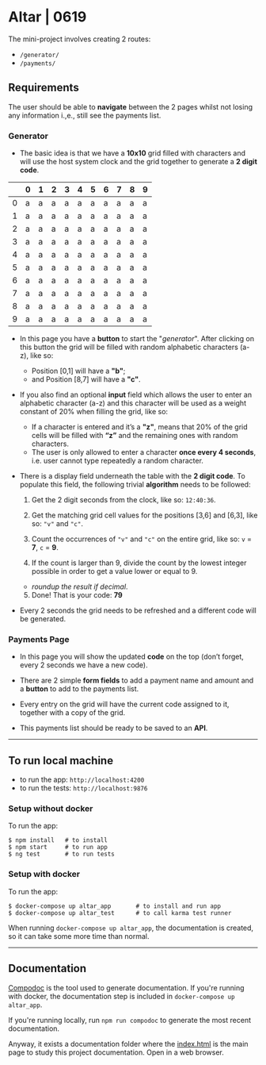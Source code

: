 # Altar | 0619

The mini-project involves creating 2 routes:

- `/generator/`
- `/payments/`

## Requirements

The user should be able to **navigate** between the 2 pages whilst not losing any information i.,e., still see the payments list.

### Generator

- The basic idea is that we have a **10x10** grid filled with characters and will use the host system clock and the grid together to generate a **2 digit code**.

|     | 0   | 1   | 2   | 3   | 4   | 5   | 6   | 7   | 8   | 9   |
| --- | --- | --- | --- | --- | --- | --- | --- | --- | --- | --- |
| 0   | a   | a   | a   | a   | a   | a   | a   | a   | a   | a   |
| 1   | a   | a   | a   | a   | a   | a   | a   | a   | a   | a   |
| 2   | a   | a   | a   | a   | a   | a   | a   | a   | a   | a   |
| 3   | a   | a   | a   | a   | a   | a   | a   | a   | a   | a   |
| 4   | a   | a   | a   | a   | a   | a   | a   | a   | a   | a   |
| 5   | a   | a   | a   | a   | a   | a   | a   | a   | a   | a   |
| 6   | a   | a   | a   | a   | a   | a   | a   | a   | a   | a   |
| 7   | a   | a   | a   | a   | a   | a   | a   | a   | a   | a   |
| 8   | a   | a   | a   | a   | a   | a   | a   | a   | a   | a   |
| 9   | a   | a   | a   | a   | a   | a   | a   | a   | a   | a   |

- In this page you have a **button** to start the "_generator_". After clicking on this button the grid will be filled with random alphabetic characters (a-z), like so:

  - Position [0,1] will have a **"b"**;
  - and Position [8,7] will have a **"c"**.

- If you also find an optional **input** field which allows the user to enter an alphabetic character (a-z) and this character will be used as a weight constant of 20% when filling the grid, like so:

  - If a character is entered and it’s a **"z"**, means that 20% of the grid cells will be filled with **“z”** and the remaining ones with random characters.
  - The user is only allowed to enter a character **once every 4 seconds**, i.e. user cannot type repeatedly a random character.

- There is a display field underneath the table with the **2 digit code**.
  To populate this field, the following trivial **algorithm** needs to be followed:

  1.  Get the 2 digit seconds from the clock, like so: `12:40:36`.

  2.  Get the matching grid cell values for the positions [3,6] and [6,3], like so: `"v"` and `"c"`.

  3.  Count the occurrences of `"v"` and `"c"` on the entire grid, like so: `v` = **7**, `c` = **9**.

  4.  If the count is larger than 9, divide the count by the lowest integer possible in order to get a value lower or equal to 9.

  - _roundup the result if decimal_.

  5.  Done! That is your code: **79**

- Every 2 seconds the grid needs to be refreshed and a different code will be generated.

### Payments Page

- In this page you will show the updated **code** on the top (don’t forget, every 2 seconds we have a new code).

- There are 2 simple **form fields** to add a payment name and amount and a **button** to add to the payments list.

- Every entry on the grid will have the current code assigned to it, together with a copy of the grid.

- This payments list should be ready to be saved to an **API**.

---

## To run local machine

- to run the app: `http://localhost:4200`
- to run the tests: `http://localhost:9876`

### Setup without docker

To run the app:

```shell
$ npm install   # to install
$ npm start     # to run app
$ ng test       # to run tests
```

### Setup with docker

To run the app:

```shell
$ docker-compose up altar_app       # to install and run app
$ docker-compose up altar_test      # to call karma test runner
```

When running `docker-compose up altar_app`, the documentation is created, so it can take some more time than normal.

---

## Documentation

[Compodoc](https://compodoc.app/) is the tool used to generate documentation. If you're running with docker, the documentation step is included in `docker-compose up altar_app`.

If you're running locally, run `npm run compodoc` to generate the most recent documentation.

Anyway, it exists a documentation folder where the [index.html](documentation/index.html) is the main page to study this project documentation. Open in a web browser.
